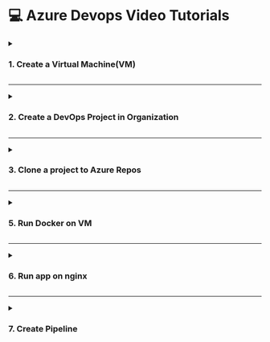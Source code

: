 # 💻 Azure Devops Video Tutorials
<details>

<summary><h3> 1. Create a Virtual Machine(VM)</h3></summary><br><br>
   * Configure VM with the same settings as in the Screenshots.<br>
   * Save User-Name and Password for later use<br>
   * Stop VM when not in use<br>
   * Delete VM when all tasks listed below are completed<br>
   * In Network Settings Create Inbound Rule for port 8080<br><br>

https://github.com/vntkshp/XPMC_tutorials/blob/2fa448e8c94fe485b29b264a126b42f01ee3ad6d/1_Virtual_Machine.mp4

<img src="https://github.com/vntkshp/XPMC_tutorials/blob/8a00e3ebbe300b48c2512d7e28529396476b3a51/Screenshorts/VM-Config.jpg" width="250"><br>
<img src="https://github.com/vntkshp/XPMC_tutorials/blob/8a00e3ebbe300b48c2512d7e28529396476b3a51/Screenshorts/VM-Disk.jpg" width="250"><br>
<img src="https://github.com/vntkshp/XPMC_tutorials/blob/92dd53cfcf413e17892e62bf5ce17d230a1b28f0/Screenshorts/VM-Network.jpg" width="250">


</details>



----------------------------------------------------------


<details>

<summary><h3>2. Create a DevOps Project in Organization</summary><br>
	* Create New Organisation and Project<br>
	* Give permissions to all members.<br>
</details>




----------------------------------------------------------



<details>

<summary><h3>3. Clone a project to Azure Repos
</summary><br>
	
   1. Clone [this](https://github.com/dockersamples/snake-game-tensorflow-docker.git) demo project from github to Repos<br>
   2. Create and Save **Personal Access Tokens** for later use<br>
   3. Create and Save **Git Credentials** for later use<br><br>
</details>



----------------------------------------------------------




<details>

<summary><h3>5. Run Docker on VM</summary><br>

**Update your package index**
```
sudo apt update
```

**Install required packages to allow apt to use repositories over HTTPS**
```
sudo apt install -y apt-transport-https ca-certificates curl software-properties-common
```

**Add Docker's official GPG key**
```
curl -fsSL https://download.docker.com/linux/ubuntu/gpg | sudo gpg --dearmor -o /usr/share/keyrings/docker-archive-keyring.gpg
```

**Set up the stable Docker repository**
```
echo "deb [arch=$(dpkg --print-architecture) signed-by=/usr/share/keyrings/docker-archive-keyring.gpg] https://download.docker.com/linux/ubuntu $(lsb_release -cs) stable" | sudo tee /etc/apt/sources.list.d/docker.list > /dev/null
```

**Update the package index again**
```
sudo apt update
```

**Install Docker Engine**
```
sudo apt install -y docker-ce docker-ce-cli containerd.io
```

**Verify Docker installation**
```
sudo docker run hello-world
```

**Clone Repository to VM**
paste git repository link at the end for this to work

git clone <USERNAME>@<Public IP Address>


**Build image**
```
sudo docker build -t my-image .
```

**Run Docker Image**
```
sudo docker compose up -d
```

**Stop Docker Image**
```
sudo docker compose down
```

**List running docker containers**
```
sudo docker ps
```

</details>



----------------------------------------------------------




<details>

<summary><h3>6. Run app on nginx</summary>

**Install nginx**
```
sudo apt install nginx
```

**Check Version**
```
nginx -version
```

```
cat Dockerfile
```
***Backup nginx.conf**
```
sudo mv /etc/nginx/nginx.conf /etc/nginx/nginx.conf.bak
```


**Open nginx.conf**

```
sudo nano /etc/nginx/nginx.conf
```

** Paste this in nginx.conf**
```
events {}

http {
	server {
    		listen 80;

    		location / {
        		proxy_pass http://127.0.0.1:8080;
        		proxy_set_header Host $host;
        		proxy_set_header X-Real-IP $remote_addr;
        		proxy_set_header X-Forwarded-For $proxy_add_x_forwarded_for;
    		}
	}
}
```



</details>



----------------------------------------------------------

<details>

<summary><h3>7. Create Pipeline
</summary>
	- Create New Self Hosted Agent
	- Assign VM as Self Hosted Agent
	- Create Linux based Agent
	- **Save Access token for later use**

###Use following commands to configure Agent

** **
```
mkdir myagent && cd myagent
```
** **
```
 tar zxvf ~/vsts-agent-linux-x64-4.255.0.tar.gz
```
**To configure Agent **
```
./config.sh
```
**To start Agent **
```
./run.sh
```

</details>

